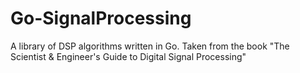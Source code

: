 # Go-SignalProcessing
A library of DSP algorithms written in Go. Taken from the book "The Scientist &amp; Engineer's Guide to Digital Signal Processing"
